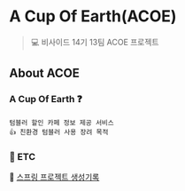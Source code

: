 # A Cup Of Earth(ACOE) 
> 💻  비사이드 14기 13팀 ACOE 프로젝트  

##  About ACOE
### A Cup Of Earth ❓
    텀블러 할인 카페 정보 제공 서비스
    👍 친환경 텀블러 사용 장려 목적


### :apple: ETC  
🔗 [스프링 프로젝트 생성기록](./sprInitGuide/springStarter.md)